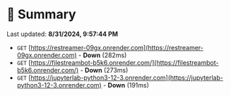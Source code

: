 # 📖 Summary
Last updated: **8/31/2024, 9:57:44 PM**

- `GET` [https://restreamer-09gx.onrender.com](https://restreamer-09gx.onrender.com) - **Down** (282ms)
- `GET` [https://filestreambot-b5k6.onrender.com/](https://filestreambot-b5k6.onrender.com/) - **Down** (273ms)
- `GET` [https://jupyterlab-python3-12-3.onrender.com](https://jupyterlab-python3-12-3.onrender.com) - **Down** (191ms)
